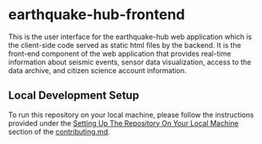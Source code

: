 # earthquake-hub-frontend
This is the user interface for the earthquake-hub web application which is the client-side code served as static html files by the backend. It is the front-end component of the web application that provides real-time information about seismic events, sensor data visualization, access to the data archive, and citizen science account information.

## Local Development Setup
To run this repository on your local machine, please follow the instructions provided under the [Setting Up The Repository On Your Local Machine](CONTRIBUTING.md#setting-up-the-repository-on-your-local-machine) section of the [contributing.md](CONTRIBUTING.md).